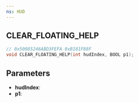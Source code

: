 ```yaml
---
ns: HUD
---
```

## CLEAR_FLOATING_HELP

```c
// 0x50085246ABD3FEFA 0xB181F88F
void CLEAR_FLOATING_HELP(int hudIndex, BOOL p1);
```

## Parameters
* **hudIndex**: 
* **p1**: 

